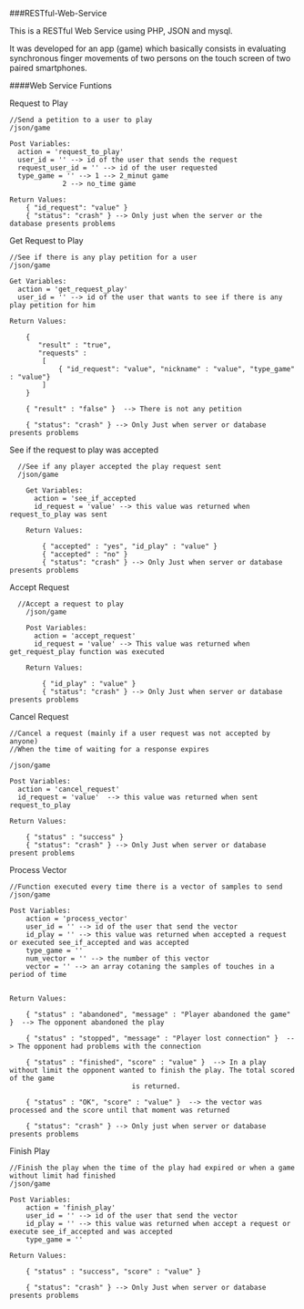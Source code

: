 ###RESTful-Web-Service

This is a RESTful Web Service using PHP, JSON and mysql. 

It was developed for an app (game) which basically consists in evaluating synchronous finger movements of two persons on the touch screen of two paired smartphones.

####Web Service Funtions

Request to Play

	//Send a petition to a user to play
	/json/game

	Post Variables:
	  action = 'request_to_play'
	  user_id = '' --> id of the user that sends the request
	  request_user_id = '' --> id of the user requested
	  type_game = '' --> 1 --> 2_minut game
			     2 --> no_time game

	Return Values:
		{ "id_request": "value" }
		{ "status": "crash" } --> Only just when the server or the database presents problems	


Get Request to Play 

	//See if there is any play petition for a user
	/json/game

	Get Variables:
	  action = 'get_request_play'
	  user_id = '' --> id of the user that wants to see if there is any play petition for him

	Return Values:
		
		{
		   "result" : "true",
		   "requests" :
			[
				{ "id_request": "value", "nickname" : "value", "type_game" : "value"}
			]	
		}

		{ "result" : "false" }	--> There is not any petition	

		{ "status": "crash" } --> Only Just when server or database presents problems


See if the request to play was accepted
```
  //See if any player accepted the play request sent
  /json/game

	Get Variables:
	  action = 'see_if_accepted
	  id_request = 'value' --> this value was returned when request_to_play was sent

	Return Values:
	
		{ "accepted" : "yes", "id_play" : "value" }
		{ "accepted" : "no" }	
		{ "status": "crash" } --> Only Just when server or database presents problems
```

Accept Request
```
  //Accept a request to play
	/json/game

	Post Variables:
	  action = 'accept_request'
	  id_request = 'value' --> This value was returned when get_request_play function was executed

	Return Values:
		
		{ "id_play" : "value" }		
		{ "status": "crash" } --> Only Just when server or database presents problems
```
Cancel Request

	//Cancel a request (mainly if a user request was not accepted by anyone)
	//When the time of waiting for a response expires

	/json/game

	Post Variables:
	  action = 'cancel_request'
	  id_request = 'value'  --> this value was returned when sent request_to_play

	Return Values:
		
		{ "status" : "success" }		
		{ "status": "crash" } --> Only Just when server or database present problems



Process Vector

	//Function executed every time there is a vector of samples to send
	/json/game	

	Post Variables:
		action = 'process_vector'
		user_id = '' --> id of the user that send the vector
		id_play = '' --> this value was returned when accepted a request or executed see_if_accepted and was accepted
		type_game = ''
		num_vector = '' --> the number of this vector
		vector = '' --> an array cotaning the samples of touches in a period of time


	Return Values:

		{ "status" : "abandoned", "message" : "Player abandoned the game" }  --> The opponent abandoned the play	
		
		{ "status" : "stopped", "message" : "Player lost connection" }  --> The opponent had problems with the connection
		
		{ "status" : "finished", "score" : "value" }  --> In a play without limit the opponent wanted to finish the play. The total scored of the game
								  is returned.

		{ "status" : "OK", "score" : "value" }	--> the vector was processed and the score until that moment was returned

		{ "status": "crash" } --> Only just when server or database presents problems


Finish Play

	//Finish the play when the time of the play had expired or when a game without limit had finished
	/json/game
		
	Post Variables:
		action = 'finish_play'
		user_id = '' --> id of the user that send the vector
		id_play = '' --> this value was returned when accept a request or execute see_if_accepted and was accepted
		type_game = ''

	Return Values:
		
		{ "status" : "success", "score" : "value" }

		{ "status": "crash" } --> Only Just when server or database presents problems


